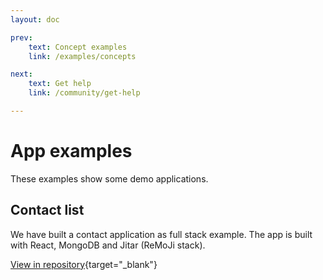 ```yaml
---
layout: doc

prev:
    text: Concept examples
    link: /examples/concepts

next:
    text: Get help
    link: /community/get-help

---
```


# App examples

These examples show some demo applications.

## Contact list

We have built a contact application as full stack example. The app is built with React, MongoDB and Jitar (ReMoJi stack).

[View in repository](https://github.com/MaskingTechnology/jitar/tree/main/examples/apps/contact-list){target="_blank"}
